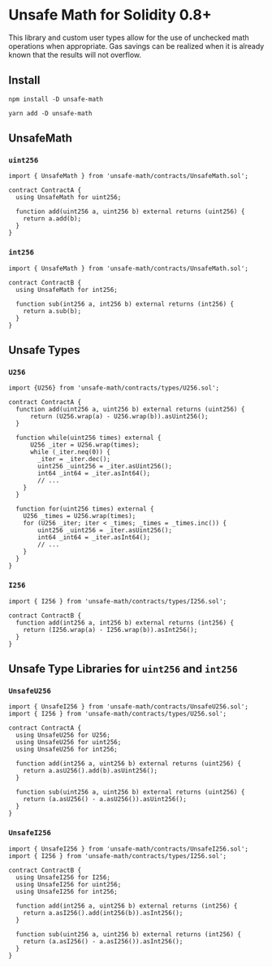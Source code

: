 # Unsafe Math for Solidity 0.8+

This library and custom user types allow for the use of unchecked math operations when appropriate. 
Gas savings can be realized when it is already known that the results will not overflow.

## Install

```shell
npm install -D unsafe-math
```

```shell
yarn add -D unsafe-math
```

## UnsafeMath

### `uint256`

```solidity
import { UnsafeMath } from 'unsafe-math/contracts/UnsafeMath.sol';

contract ContractA {
  using UnsafeMath for uint256;

  function add(uint256 a, uint256 b) external returns (uint256) {
    return a.add(b);
  }
}
```

### `int256`

```solidity
import { UnsafeMath } from 'unsafe-math/contracts/UnsafeMath.sol';

contract ContractB {
  using UnsafeMath for int256;

  function sub(int256 a, int256 b) external returns (int256) {
    return a.sub(b);
  }
}
```

## Unsafe Types

### `U256`

```solidity
import {U256} from 'unsafe-math/contracts/types/U256.sol';

contract ContractA {
  function add(uint256 a, uint256 b) external returns (uint256) {
      return (U256.wrap(a) - U256.wrap(b)).asUint256();
  }

  function while(uint256 times) external {
      U256 _iter = U256.wrap(times);
      while (_iter.neq(0)) {
        _iter = _iter.dec();
        uint256 _uint256 = _iter.asUint256();
        int64 _int64 = _iter.asInt64();
        // ...
    }
  }

  function for(uint256 times) external {
    U256 _times = U256.wrap(times);
    for (U256 _iter; iter < _times; _times = _times.inc()) {
        uint256 _uint256 = _iter.asUint256();
        int64 _int64 = _iter.asInt64();
        // ...
    }
  }
}
```

### `I256`

```solidity
import { I256 } from 'unsafe-math/contracts/types/I256.sol';

contract ContractB {
  function add(int256 a, int256 b) external returns (int256) {
    return (I256.wrap(a) - I256.wrap(b)).asInt256();
  }
}
```

## Unsafe Type Libraries for `uint256` and `int256`

### `UnsafeU256`

```solidity
import { UnsafeI256 } from 'unsafe-math/contracts/UnsafeU256.sol';
import { I256 } from 'unsafe-math/contracts/types/U256.sol';

contract ContractA {
  using UnsafeU256 for U256;
  using UnsafeU256 for uint256;
  using UnsafeU256 for int256;

  function add(int256 a, uint256 b) external returns (uint256) {
    return a.asU256().add(b).asUint256();
  }

  function sub(uint256 a, uint256 b) external returns (uint256) {
    return (a.asU256() - a.asU256()).asUint256();
  }
}
```

### `UnsafeI256`

```solidity
import { UnsafeI256 } from 'unsafe-math/contracts/UnsafeI256.sol';
import { I256 } from 'unsafe-math/contracts/types/I256.sol';

contract ContractB {
  using UnsafeI256 for I256;
  using UnsafeI256 for uint256;
  using UnsafeI256 for int256;

  function add(int256 a, uint256 b) external returns (int256) {
    return a.asI256().add(int256(b)).asInt256();
  }

  function sub(uint256 a, uint256 b) external returns (int256) {
    return (a.asI256() - a.asI256()).asInt256();
  }
}
```
